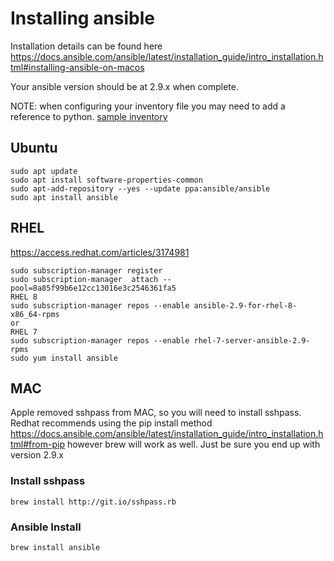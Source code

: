 # Installing ansible

Installation details can be found here https://docs.ansible.com/ansible/latest/installation_guide/intro_installation.html#installing-ansible-on-macos

Your ansible version should be at 2.9.x when complete.

NOTE: when configuring your inventory file you may need to add a reference to python.  [sample inventory](recover-machine-config-play/examples/inventory)

## Ubuntu
```
sudo apt update
sudo apt install software-properties-common
sudo apt-add-repository --yes --update ppa:ansible/ansible
sudo apt install ansible
```

## RHEL
https://access.redhat.com/articles/3174981
```
sudo subscription-manager register
sudo subscription-manager  attach --pool=8a85f99b6e12cc13016e3c2546361fa5
RHEL 8
sudo subscription-manager repos --enable ansible-2.9-for-rhel-8-x86_64-rpms
or
RHEL 7
sudo subscription-manager repos --enable rhel-7-server-ansible-2.9-rpms
sudo yum install ansible
```

## MAC
Apple removed sshpass from MAC, so you will need to install sshpass.  
Redhat recommends using the pip install method https://docs.ansible.com/ansible/latest/installation_guide/intro_installation.html#from-pip  however brew will work as well.  Just be sure you end up with version 2.9.x  

### Install sshpass 
```
brew install http://git.io/sshpass.rb
```
### Ansible Install  
```
brew install ansible
```



